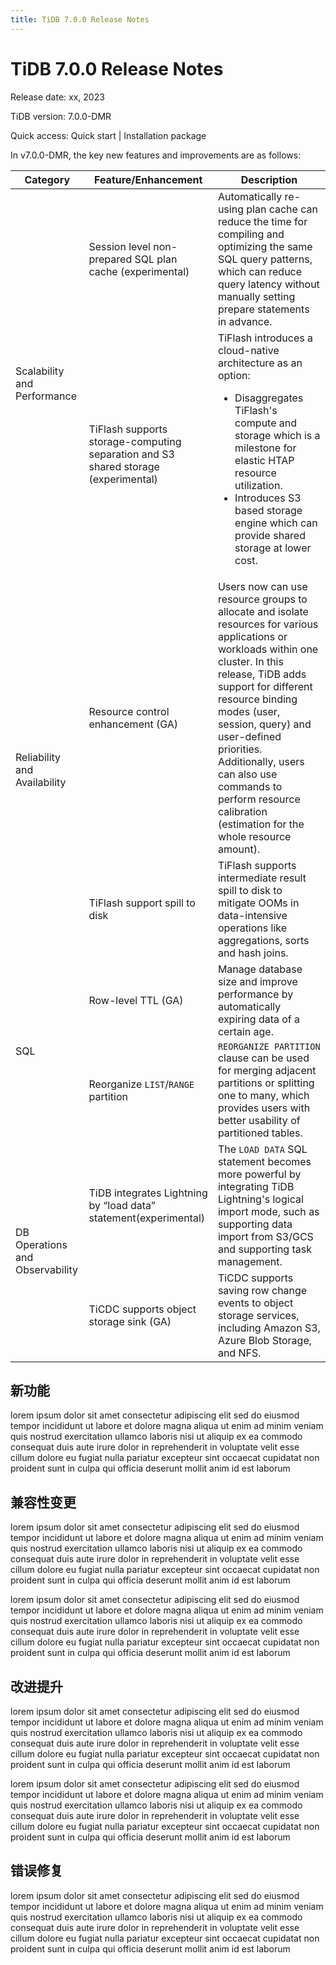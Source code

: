 ```yaml
---
title: TiDB 7.0.0 Release Notes
---
```


# TiDB 7.0.0  Release Notes

Release date: xx, 2023

TiDB version: 7.0.0-DMR

Quick access: Quick start | Installation package

In v7.0.0-DMR, the key new features and improvements are as follows:

<table>
<thead>
  <tr>
    <th>Category</th>
    <th>Feature/Enhancement</th>
    <th>Description</th>
  </tr>
</thead>
<tbody>
  <tr>
    <td rowspan="2">Scalability and Performance<br/></td>
    <td>Session level non-prepared SQL plan cache (experimental)</td>
    <td>Automatically re-using plan cache can reduce the time for compiling and optimizing the same SQL query patterns, which can reduce query latency without manually setting prepare statements in advance.</td>
  </tr>
  <tr>
    <td>TiFlash supports storage-computing separation and S3 shared storage (experimental)</td>
    <td>TiFlash introduces a cloud-native architecture as an option:
      <ul>
        <li>Disaggregates TiFlash's compute and storage which is a milestone for elastic HTAP resource utilization.</li>
        <li>Introduces S3 based storage engine which can provide shared storage at lower cost.</li>
      </ul>
    </td>
  </tr>
  <tr>
    <td rowspan="2">Reliability and Availability<br/></td>
    <td>Resource control enhancement (GA) </td>
    <td>Users now can use resource groups to allocate and isolate resources for various applications or workloads within one cluster. In this release, TiDB adds support for different resource binding modes (user, session, query) and user-defined priorities. Additionally, users can also use commands to perform resource calibration (estimation for the whole resource amount).</td>
  </tr>
  <tr>
    <td>TiFlash support spill to disk</td>
    <td>TiFlash supports intermediate result spill to disk to mitigate OOMs in data-intensive operations like aggregations, sorts and hash joins.</td>
  </tr>
  <tr>
    <td rowspan="2">SQL</td>
    <td>Row-level TTL (GA)</td>
    <td>Manage database size and improve performance by automatically expiring data of a certain age.</td>
  </tr>
  <tr>
    <td>Reorganize <code>LIST</code>/<code>RANGE</code> partition</td>
    <td><code>REORGANIZE PARTITION</code> clause can be used for merging adjacent partitions or splitting one to many, which  provides users with better usability of partitioned tables.</td>
  </tr>
  <tr>
    <td rowspan="2">DB Operations and Observability<br/></td>
    <td>TiDB integrates Lightning by “load data” statement(experimental)</td>
    <td>The <code>LOAD DATA</code> SQL statement becomes more powerful by integrating TiDB Lightning's logical import mode, such as supporting data import from S3/GCS and supporting task management.<br/></td>
  </tr>
  <tr>
    <td>TiCDC supports object storage sink (GA)</td>
    <td>TiCDC supports saving row change events to object storage services, including Amazon S3, Azure Blob Storage, and NFS.<br/></td>
  </tr>
</tbody>
</table>

## 新功能

lorem ipsum dolor sit amet consectetur adipiscing elit sed do eiusmod tempor incididunt ut labore et dolore magna aliqua ut enim ad minim veniam quis nostrud exercitation ullamco laboris nisi ut aliquip ex ea commodo consequat duis aute irure dolor in reprehenderit in voluptate velit esse cillum dolore eu fugiat nulla pariatur excepteur sint occaecat cupidatat non proident sunt in culpa qui officia deserunt mollit anim id est laborum

## 兼容性变更

lorem ipsum dolor sit amet consectetur adipiscing elit sed do eiusmod tempor incididunt ut labore et dolore magna aliqua ut enim ad minim veniam quis nostrud exercitation ullamco laboris nisi ut aliquip ex ea commodo consequat duis aute irure dolor in reprehenderit in voluptate velit esse cillum dolore eu fugiat nulla pariatur excepteur sint occaecat cupidatat non proident sunt in culpa qui officia deserunt mollit anim id est laborum

lorem ipsum dolor sit amet consectetur adipiscing elit sed do eiusmod tempor incididunt ut labore et dolore magna aliqua ut enim ad minim veniam quis nostrud exercitation ullamco laboris nisi ut aliquip ex ea commodo consequat duis aute irure dolor in reprehenderit in voluptate velit esse cillum dolore eu fugiat nulla pariatur excepteur sint occaecat cupidatat non proident sunt in culpa qui officia deserunt mollit anim id est laborum

## 改进提升

lorem ipsum dolor sit amet consectetur adipiscing elit sed do eiusmod tempor incididunt ut labore et dolore magna aliqua ut enim ad minim veniam quis nostrud exercitation ullamco laboris nisi ut aliquip ex ea commodo consequat duis aute irure dolor in reprehenderit in voluptate velit esse cillum dolore eu fugiat nulla pariatur excepteur sint occaecat cupidatat non proident sunt in culpa qui officia deserunt mollit anim id est laborum

lorem ipsum dolor sit amet consectetur adipiscing elit sed do eiusmod tempor incididunt ut labore et dolore magna aliqua ut enim ad minim veniam quis nostrud exercitation ullamco laboris nisi ut aliquip ex ea commodo consequat duis aute irure dolor in reprehenderit in voluptate velit esse cillum dolore eu fugiat nulla pariatur excepteur sint occaecat cupidatat non proident sunt in culpa qui officia deserunt mollit anim id est laborum

## 错误修复

lorem ipsum dolor sit amet consectetur adipiscing elit sed do eiusmod tempor incididunt ut labore et dolore magna aliqua ut enim ad minim veniam quis nostrud exercitation ullamco laboris nisi ut aliquip ex ea commodo consequat duis aute irure dolor in reprehenderit in voluptate velit esse cillum dolore eu fugiat nulla pariatur excepteur sint occaecat cupidatat non proident sunt in culpa qui officia deserunt mollit anim id est laborum
